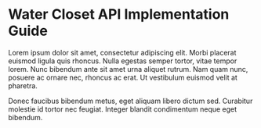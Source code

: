 # Water Closet API Implementation Guide  

Lorem ipsum dolor sit amet, consectetur adipiscing elit. Morbi placerat euismod ligula quis rhoncus. Nulla egestas semper tortor, vitae tempor lorem. Nunc bibendum ante sit amet urna aliquet rutrum. Nam quam nunc, posuere ac ornare nec, rhoncus ac erat. Ut vestibulum euismod velit at pharetra. 

Donec faucibus bibendum metus, eget aliquam libero dictum sed. Curabitur molestie id tortor nec feugiat. Integer blandit condimentum neque eget bibendum.
